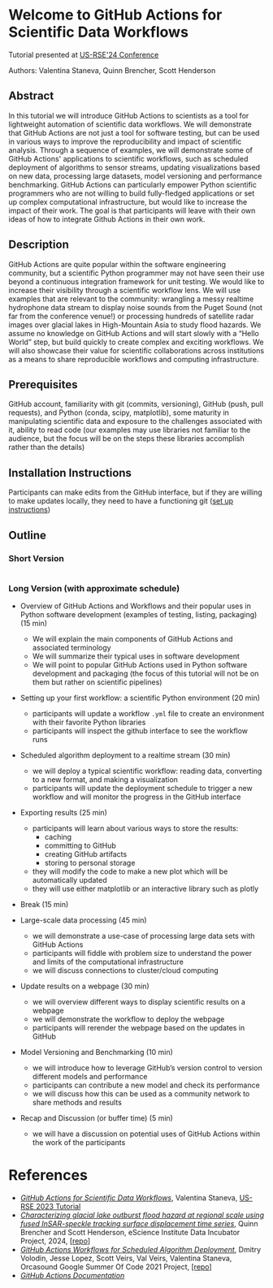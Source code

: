 # Welcome to GitHub Actions for Scientific Data Workflows


Tutorial presented at [US-RSE'24 Conference](https://us-rse.org/usrse24/program/tutorials/#github-actions-for-scientific-data-workflows)

Authors: Valentina Staneva, Quinn Brencher, Scott Henderson

## Abstract

In this tutorial we will introduce GitHub Actions to scientists as a tool for lightweight automation of scientific data workflows. We will 
demonstrate that GitHub Actions are not just a tool for software testing, but can be used in various ways to improve the reproducibility 
and impact of scientific analysis. Through a sequence of examples, we will demonstrate some of GitHub Actions' applications to scientific 
workflows, such as scheduled deployment of algorithms to sensor streams, updating visualizations based on new data, processing large 
datasets, model versioning and performance benchmarking. GitHub Actions can particularly empower Python scientific programmers who are not 
willing to build fully-fledged applications or set up complex computational infrastructure, but would like to increase the impact of their 
work. The goal is that participants will leave with their own ideas of how to integrate Github Actions in their own work. 

## Description

GitHub Actions are quite popular within the software engineering community, but a scientific Python programmer may not have seen their use 
beyond a continuous integration framework for unit testing. We would like to increase their visibility through a scientific workflow lens. 
We will use examples that are relevant to the community: wrangling a messy realtime hydrophone data stream to display noise sounds from the 
Puget Sound (not far from the conference venue!) or processing hundreds of satellite radar images over glacial lakes in High-Mountain Asia 
to study flood hazards. We assume no knowledge on GitHub Actions and will start slowly with a “Hello World” step, but build quickly to 
create complex and exciting workflows. We will also showcase their value for scientific collaborations across institutions as a means to 
share reproducible workflows and computing infrastructure.

## Prerequisites
GitHub account, familiarity with git (commits, versioning), GitHub (push, pull requests), and Python (conda, scipy, matplotlib), some maturity in manipulating scientific data and 
exposure to the challenges associated with it, ability to read code (our examples may use libraries not familiar to the audience, but the 
focus will be on the steps these libraries accomplish rather than the details)

## Installation Instructions
Participants can make edits from the GitHub interface, but if they are willing to make updates locally, they need to have a functioning git 
([set up instructions](https://swcarpentry.github.io/git-novice/#installing-git))

## Outline

### Short Version
```{tableofcontents}
```

### Long Version (with approximate schedule)
* Overview of GitHub Actions and Workflows and their popular uses in Python software development (examples of testing, listing, 
packaging)(15 min)
	* We will explain the main components of GitHub Actions and associated terminology
	* We will summarize their typical uses in software development 
	* We will point to popular GitHub Actions used in Python software development and packaging (the focus of this tutorial will not be 
on them but rather on scientific pipelines)

* Setting up your first workflow: a scientific Python environment (20 min)
	* participants will update a workflow `.yml` file to create an environment with their favorite Python libraries
	* participants will inspect the github interface to see the workflow runs

* Scheduled algorithm deployment to a realtime stream (30 min)
	* we will deploy a typical scientific workflow: reading data, converting to a new format, and making a visualization
	* participants will update the deployment schedule to trigger a new workflow and will monitor the progress in the GitHub interface

* Exporting results (25 min)
	* participants will learn about various ways to store the results: 
		* caching
		* committing to GitHub
		* creating GitHub artifacts
		* storing to personal storage
	* they will modify the code to make a new plot which will be automatically updated
	* they will use either matplotlib or an interactive library such as plotly

* Break (15 min)

* Large-scale data processing (45 min)
	* we will demonstrate a use-case of processing large data sets with GitHub Actions
	* participants will fiddle with problem size to understand the power and limits of the computational infrastructure
	* we will discuss connections to cluster/cloud computing

* Update results on a webpage (30 min)
	* we will overview different ways to display scientific results on a webpage
	* we will demonstrate the workflow to deploy the webpage 
	* participants will rerender the webpage based on the updates in GitHub

* Model Versioning and Benchmarking (10 min) 
	* we will introduce how to leverage GitHub’s version control to version different models and performance
	* participants can contribute a new model and check its performance
	* we will discuss how this can be used as a community network to share methods and results

* Recap and Discussion (or buffer time)  (5 min)
	* we will have a discussion on potential uses of GitHub Actions within the work of the participants


# References
* [*GitHub Actions for Scientific Data Workflows*](https://github.com/valentina-s/GithubActionsTutorial-USRSE23), Valentina Staneva, 
[US-RSE 2023 Tutorial](https://us-rse.org/usrse23/program/tutorials/) 
* [*Characterizing glacial lake outburst flood hazard at regional scale using fused InSAR-speckle tracking surface displacement time 
series*](https://escience.washington.edu/2024-incubator-projects/), Quinn Brencher and Scott Henderson, eScience Institute Data Incubator 
Project, 2024, [[repo](https://github.com/relativeorbit/actions-batch-demo)]
* [*GitHub Actions Workflows for Scheduled Algorithm 
Deployment*](https://summerofcode.withgoogle.com/archive/2021/projects/5026942771789824), Dmitry Volodin, Jesse Lopez, Scott Veirs, Val 
Veirs, Valentina Staneva, Orcasound Google Summer Of Code 2021 Project, [[repo]](https://github.com/orcasound/orca-action-workflow)
* [*GitHub Actions Documentation*](https://docs.github.com/en/actions/learn-github-actions)



